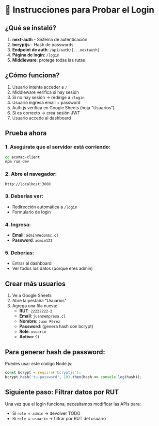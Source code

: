 # 🔐 Instrucciones para Probar el Login

## ¿Qué se instaló?

1. **next-auth** - Sistema de autenticación
2. **bcryptjs** - Hash de passwords
3. **Endpoint de auth**: `/api/auth/[...nextauth]`
4. **Página de login**: `/login`
5. **Middleware**: protege todas las rutas

## ¿Cómo funciona?

1. Usuario intenta acceder a `/`
2. Middleware verifica si hay sesión
3. Si no hay sesión → redirige a `/login`
4. Usuario ingresa email + password
5. Auth.js verifica en Google Sheets (hoja "Usuarios")
6. Si es correcto → crea sesión JWT
7. Usuario accede al dashboard

## Prueba ahora

### 1. Asegúrate que el servidor está corriendo:
```bash
cd ecomac-client
npm run dev
```

### 2. Abre el navegador:
```
http://localhost:3000
```

### 3. Deberías ver:
- Redirección automática a `/login`
- Formulario de login

### 4. Ingresa:
- **Email**: `admin@ecomac.cl`
- **Password**: `admin123`

### 5. Deberías:
- Entrar al dashboard
- Ver todos los datos (porque eres admin)

## Crear más usuarios

1. Ve a Google Sheets
2. Abre la pestaña "Usuarios"
3. Agrega una fila nueva:
   - **RUT**: `22222222-2`
   - **Email**: `juan@empresa.cl`
   - **Nombre**: `Juan Pérez`
   - **Password**: (genera hash con bcrypt)
   - **Role**: `usuario`
   - **Activo**: `Sí`

## Para generar hash de password:

Puedes usar este código Node.js:
```javascript
const bcrypt = require('bcryptjs');
bcrypt.hash('tu-password', 10).then(hash => console.log(hash));
```

## Siguiente paso: Filtrar datos por RUT

Una vez que el login funciona, necesitamos modificar las APIs para:
- Si `role = admin` → devolver TODO
- Si `role = usuario` → filtrar por RUT del usuario

